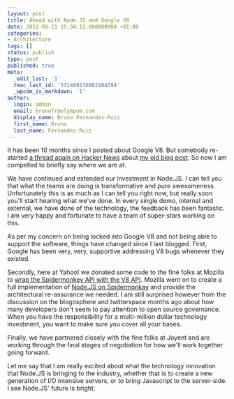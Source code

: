 ```yaml
---
layout: post
title: Ahead with Node.JS and Google V8
date: 2011-09-11 15:34:12.000000000 +01:00
categories:
- Architecture
tags: []
status: publish
type: post
published: true
meta:
  _edit_last: '1'
  tmac_last_id: '531409136882184194'
  _wpcom_is_markdown: '1'
author:
  login: admin
  email: brunofr@olympum.com
  display_name: Bruno Fernandez-Ruiz
  first_name: Bruno
  last_name: Fernandez-Ruiz
---
```


It has been 10 months since I posted about Google V8. But somebody re-started
<a href="http://news.ycombinator.com/item?id=2982684">a thread again on Hacker News</a>
about <a href="http://www.olympum.com/future/answering-jason-on-v8-governance-and-impact-to-nodejs/">my old blog
post</a>.
So now I am compelled to briefly say where we are at.

We have continued and extended our investment in Node.JS. I can tell you that
what the teams are doing is transformative and pure awesomeness. Unfortunately
this is as much as I can tell you right now, but really soon you'll start
hearing what we've done. In every single demo, internal and external, we have
done of the technology, the feedback has been fantastic. I am very happy and
fortunate to have a team of super-stars working on this.

As per my concern on being locked into Google V8 and not being able to support
the software, things have changed since I last blogged. First, Google has been
very, very, supportive addressing V8 bugs whenever they existed.

Secondly, here at Yahoo! we donated some code to the fine folks at Mozilla to
<a href="https://github.com/bfrancojr/v8monkey">wrap the Spidermonkey API with the V8
API</a>. Mozilla went on to create a full
implementation of <a href="http://blog.zpao.com/post/4620873765/about-that-hybrid-v8monkey-engine">Node.JS on
Spidermonkay</a>
and provide the architectural re-assurance we needed. I am still surprised
however from the discussion on the blogosphere and twitterspace months ago
about how many developers don't seem to pay attention to open source
governance. When you have the responsibility for a multi-million dollar
technology investment, you want to make sure you cover all your bases.

Finally, we have partnered closely with the fine folks at Joyent and are
working through the final stages of negotiation for how we'll work together
going forward.

Let me say that I am really excited about what the technology innovation that
Node.JS is bringing to the industry, whether that is to create a new
generation of I/O intensive servers, or to bring Javascript to the
server-side. I see Node.JS' future is bright.
